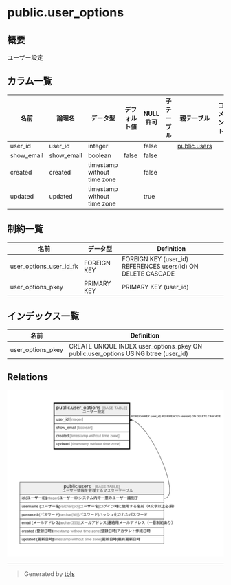 # public.user_options

## 概要

ユーザー設定

## カラム一覧

| 名前 | 論理名 | データ型 | デフォルト値 | NULL許可 | 子テーブル | 親テーブル | コメント |
| ---- | ------ | -------- | ------------ | -------- | ---------- | ---------- | -------- |
| user_id | user_id | integer |  | false |  | [public.users](public.users.md) |  |
| show_email | show_email | boolean | false | false |  |  |  |
| created | created | timestamp without time zone |  | false |  |  |  |
| updated | updated | timestamp without time zone |  | true |  |  |  |

## 制約一覧

| 名前 | データ型 | Definition |
| ---- | ---- | ---------- |
| user_options_user_id_fk | FOREIGN KEY | FOREIGN KEY (user_id) REFERENCES users(id) ON DELETE CASCADE |
| user_options_pkey | PRIMARY KEY | PRIMARY KEY (user_id) |

## インデックス一覧

| 名前 | Definition |
| ---- | ---------- |
| user_options_pkey | CREATE UNIQUE INDEX user_options_pkey ON public.user_options USING btree (user_id) |

## Relations

![er](public.user_options.svg)

---

> Generated by [tbls](https://github.com/k1LoW/tbls)
